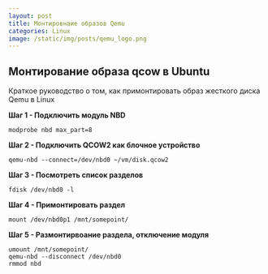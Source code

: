 ```yaml
---
layout: post
title: Монтировнаие образов Qemu  
categories: Linux
image: /static/img/posts/qemu_logo.png
---
```


Монтирование образа qcow в Ubuntu
-------------------------------

Краткое руководство о том, как примонтировать образ жесткого диска Qemu в Linux

**Шаг 1 - Подключить модуль NBD**
    
    modprobe nbd max_part=8

**Шаг 2 - Подключить QCOW2 как блочное устройство**

    qemu-nbd --connect=/dev/nbd0 ~/vm/disk.qcow2

**Шаг 3 - Посмотреть список разделов**

    fdisk /dev/nbd0 -l

**Шаг 4 - Примонтировать раздел**

    mount /dev/nbd0p1 /mnt/somepoint/

**Шаг 5 - Размонтирвоание раздела, отключение модуля**

    umount /mnt/somepoint/
    qemu-nbd --disconnect /dev/nbd0
    rmmod nbd
